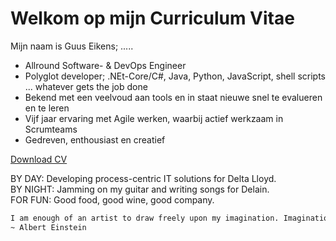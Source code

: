 # Welkom op mijn Curriculum Vitae

Mijn naam is Guus Eikens; .....

- Allround Software- & DevOps Engineer
- Polyglot developer; .NEt-Core/C#, Java, Python, JavaScript, shell scripts ... whatever gets the job done
- Bekend met een veelvoud aan tools en in staat nieuwe snel te evalueren en te leren
- Vijf jaar ervaring met Agile werken, waarbij actief werkzaam in Scrumteams
- Gedreven, enthousiast en creatief

[Download CV](./file/Guus_Eikens_CV_NL_2017-02-25.pdf)


BY DAY: Developing process-centric IT solutions for Delta Lloyd.  
BY NIGHT: Jamming on my guitar and writing songs for Delain.  
FOR FUN: Good food, good wine, good company.  

```txt
I am enough of an artist to draw freely upon my imagination. Imagination is more important than knowledge. Knowledge is limited. Imagination encircles the world.  
~ Albert Einstein
```
